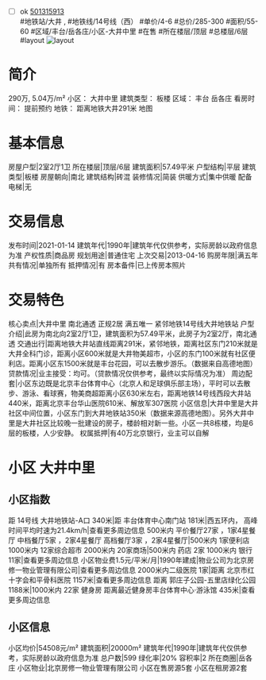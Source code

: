 - [ ] ok [501315913](https://bj.5i5j.com/ershoufang/501315913.html)  
 #地铁站/大井 ,  #地铁线/14号线（西）
#单价/4-6 #总价/285-300 #面积/55-60   #区域/丰台/岳各庄/小区-大井中里 #在售 #所在楼层/顶层 #总楼层/6层 #layout 
![layout](http://image2a.5i5j.com/bdir/layout/133114.jpg_P5.jpg) 
# 简介 
 290万,  5.04万/m² 
小区： 大井中里
建筑类型： 板楼
区域： 丰台 岳各庄
看房时间： 提前预约
地铁： 距离地铁大井291米 地图
# 基本信息 
 房屋户型|2室2厅1卫
所在楼层|顶层/6层
建筑面积|57.49平米
户型结构|平层
建筑类型|板楼
房屋朝向|南北
建筑结构|砖混
装修情况|简装
供暖方式|集中供暖
配备电梯|无
# 交易信息 
 发布时间|2021-01-14
建筑年代|1990年|建筑年代仅供参考，实际房龄以政府信息为准
产权性质|商品房
规划用途|普通住宅
上次交易|2013-04-16
购房年限|满五年
共有情况|单独所有
抵押情况|有
房本备件|已上传房本照片
# 交易特色 
 核心卖点|大井中里 南北通透 正规2居 满五唯一 紧邻地铁14号线大井地铁站
户型介绍|此房为南北向2室2厅1卫，建筑面积为57.49平米，此房子为2室2厅，南北通透
交通出行|距离地铁大井站直线距离291米，紧邻地铁，距离社区东门210米就是大井全科门诊，距离小区600米就是大井物美超市，小区的东门100米就有社区便利店。距离小区东1500米就是丰台花园，可以去散步游乐。（数据来自高德地图）
贷款情况|业主接受：均可。（贷款情况仅供参考，最终以实际情况为准）
周边配套|小区东边既是北京丰台体育中心（北京人和足球俱乐部主场），平时可以去散步、游泳、看球赛，物美商超距离小区630米左右，距离地铁14号线西段大井站440米，距离北京丰台华山医院610米、解放军307医院
小区信息|大井中里是大井社区中间位置，小区东门到大井地铁站350米（数据来源高德地图）。另外大井中里是大井社区比较晚一批建设的房子，楼龄相对新一些。小区一共8栋楼，均是6层的板楼，人少安静。
权属抵押|有40万北京银行，业主可以自解
# 小区 大井中里
## 小区指数 
 距 14号线 大井地铁站-A口 340米|距 丰台体育中心南门站 181米|西五环内， 高峰时间平均时速为21.4km/h|查看更多周边信息
500米内 平价餐厅27家 ，1家4星餐厅
中档餐厅5家 ，2家4星餐厅
高档餐厅3家 ，2家4星餐厅|500米内 1家便利店
1000米内 12家综合超市
2000米内 20家商场|500米内 药店 2家
1000米内 银行 11家|查看更多周边信息
小区物业费1.5元/平米/月|1990年建成|物业公司为北京房修一物业管理有限公司|查看更多周边信息
2000米内二级医院 1家|距离 北京市红十字会和平骨科医院  1157米|查看更多周边信息
距离 郭庄子公园-五里店绿化公园 1188米|1000米内 22家 健身房
距离最近健身房丰台体育中心·游泳馆 435米|查看更多周边信息
## 小区信息 
 小区均价|54508元/m²
建筑面积|20000m²
建筑年代|1990年|建筑年代仅供参考，实际房龄以政府信息为准
总户数|599
绿化率|20%
容积率|2
所在商圈|岳各庄
小区物业|北京房修一物业管理有限公司
小区在售房源5套
小区在租房源2套
